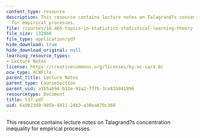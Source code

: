 ```yaml
---
content_type: resource
description: This resource contains lecture notes on Talagrand?s concentration inequality
  for empirical processes.
file: /courses/18-465-topics-in-statistics-statistical-learning-theory-spring-2007/6a9023d9905b841124b3a30ea070c360_l37.pdf
file_size: 132060
file_type: application/pdf
hide_download: true
hide_download_original: null
learning_resource_types:
- Lecture Notes
license: https://creativecommons.org/licenses/by-nc-sa/4.0/
ocw_type: OCWFile
parent_title: Lecture Notes
parent_type: CourseSection
parent_uid: a1b5ab94-b32e-92a2-777b-3ce81b841896
resourcetype: Document
title: l37.pdf
uid: 6a9023d9-905b-8411-24b3-a30ea070c360
---
```

This resource contains lecture notes on Talagrand?s concentration inequality for empirical processes.